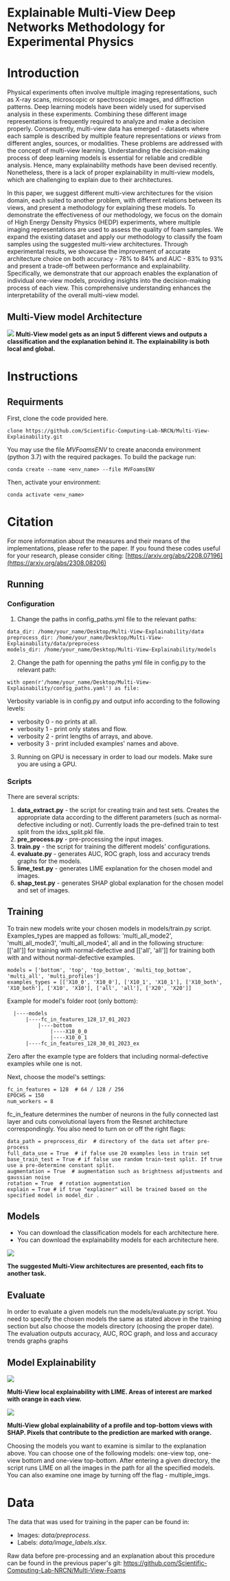 # Explainable Multi-View Deep Networks Methodology for Experimental Physics


# Introduction
Physical experiments often involve multiple imaging representations, such as X-ray scans, microscopic or spectroscopic images, and diffraction patterns. Deep learning models have been widely used for supervised analysis in these experiments. Combining these different image representations is frequently required to analyze and make a decision properly. Consequently, multi-view data has emerged - datasets where each sample is described by multiple feature representations or _views_ from different angles, sources, or modalities. These problems are addressed with the concept of multi-view learning. Understanding the decision-making process of deep learning models is essential for reliable and credible analysis. Hence, many explainability methods have been devised recently. Nonetheless, there is a lack of proper explainability in multi-view models, which are challenging to explain due to their architectures.

In this paper, we suggest different multi-view architectures for the vision domain, each suited to another problem, with different relations between its views, and present a methodology for explaining these models. To demonstrate the effectiveness of our methodology, we focus on the domain of High Energy Density Physics (HEDP) experiments, where multiple imaging representations are used to assess the quality of foam samples. We expand the existing dataset and apply our methodology to classify the foam samples using the suggested multi-view architectures.
Through experimental results, we showcase the improvement of accurate architecture choice on both accuracy - 78\% to 84\% and AUC - 83\% to 93\% and present a trade-off between performance and explainability. Specifically, we demonstrate that our approach enables the explanation of individual one-view models, providing insights into the decision-making process of each view. This comprehensive understanding enhances the interpretability of the overall multi-view model.
## Multi-View model Architecture  ##
![](images/banner.PNG)
**Multi-View model gets as an input 5 different views and outputs a classification and the explanation behind it. The explainability is both local and global.**


# Instructions
## Requirments
First, clone the code provided here.
```
clone https://github.com/Scientific-Computing-Lab-NRCN/Multi-View-Explainability.git
```
You may use the file *MVFoamsENV* to create anaconda environment (python 3.7) with the required packages. To build the package run:
```
conda create --name <env_name> --file MVFoamsENV
```
Then, activate your environment:
```
conda activate <env_name>
```


# Citation
For more information about the measures and their means of the implementations, please refer to the paper.
If you found these codes useful for your research, please consider citing: [https://arxiv.org/abs/2208.07196](https://arxiv.org/abs/2308.08206)


## Running
### Configuration
1. Change the paths in config_paths.yml file to the relevant paths:
```
data_dir: /home/your_name/Desktop/Multi-View-Explainability/data
preprocess_dir: /home/your_name/Desktop/Multi-View-Explainability/data/preprocess
models_dir: /home/your_name/Desktop/Multi-View-Explainability/models
```

2. Change the path for openning the paths yml file in config.py to the relevant path:
```
with open(r'/home/your_name/Desktop/Multi-View-Explainability/config_paths.yaml') as file:
```
  Verbosity variable is in config.py and output info according to the following levels:
  * verbosity 0 - no prints at all.
  * verbosity 1 - print only states and flow.
  * verbosity 2 - print lengths of arrays, and above.
  * verbosity 3 - print included examples' names and above.

3. Running on GPU is necessary in order to load our models. Make sure you are using a GPU.

### Scripts
There are several scripts:
1. **data_extract.py** - the script for creating train and test sets. Creates the appropriate data according to the different parameters (such as normal-defective including or not). Currently loads the pre-defined train to test split from the idxs_split.pkl file.
2. **pre_process.py** - pre-processing the input images.
3. **train.py** - the script for training the different models' configurations.
4. **evaluate.py** - generates AUC, ROC graph, loss and accuracy trends graphs for the models.
5. **lime_test.py** - generates LIME explanation for the chosen model and images.
6. **shap_test.py** - generates SHAP global explanation for the chosen model and set of images.


## Training
To train new models write your chosen models in models/train.py script.
Examples_types are mapped as follows: 'multi_all_mode2', 'multi_all_mode3', 'multi_all_mode4', all and in the following structure:
[['all']] for training with normal-defective and [['all', 'all']] for training both with and without normal-defective examples.
```
models = ['bottom', 'top', 'top_bottom', 'multi_top_bottom', 'multi_all', 'multi_profiles']
examples_types = [['X10_0', 'X10_0'], ['X10_1', 'X10_1'], ['X10_both', 'X10_both'], ['X10', 'X10'], ['all', 'all'], ['X20', 'X20']]
```
Example for model's folder root (only bottom):
```
  |----models
      |----fc_in_features_128_17_01_2023
          |----bottom
              |----X10_0_0
              |----X10_0_1
      |----fc_in_features_128_30_01_2023_ex
```
Zero after the example type are folders that including normal-defective examples while one is not.

Next, choose the model's settings:
```
fc_in_features = 128  # 64 / 128 / 256
EPOCHS = 150
num_workers = 8
```
fc_in_feature determines the number of neurons in the fully connected last layer and cuts convolutional layers from the Resnet architecture correspondingly.
You also need to turn on or off the right flags:
```
data_path = preprocess_dir  # directory of the data set after pre-process
full_data_use = True  # if false use 20 examples less in train set
base_train_test = True # if false use random train-test split. If true use a pre-determine constant split.
augmentation = True  # augmentation such as brightness adjustments and gaussian noise
rotation = True  # rotation augmentation
explain = True # if true "explainer" will be trained based on the specified model in model_dir .
```

## Models
* You can download the classification models for each architecture here.
* You can download the explainability models for each architecture here.

![](images/real_arch.PNG)

**The suggested Multi-View architectures are presented, each fits to another task.**

## Evaluate
In order to evaluate a given models run the models/evaluate.py script. You need to specify the chosen models the same as stated above in the training section but also choose the models directory (choosing the proper date).
The evaluation outputs accuracy, AUC, ROC graph, and loss and accuracy trends graphs graphs

## Model Explainability

![](images/attention_LIME.PNG)

**Multi-View local explainability with LIME. Areas of interest are marked with orange in each view.**

![](images/attention_SHAP.PNG)

**Multi-View global explainability of a profile and top-bottom views with SHAP. Pixels that contribute to the prediction are marked with orange.**

Choosing the models you want to examine is similar to the explanation above. You can choose one of the following models: one-view top, one-view bottom and one-view top-bottom. After entering a given directory, the script runs LIME on all the images in the path for all the specified models. You can also examine one image by turning off the flag - multiple_imgs.

# Data
The data that was used for training in the paper can be found in:
  * Images: *data/preprocess*.
  * Labels: *data/image_labels.xlsx*.

Raw data before pre-processing and an explanation about this procedure can be found in the previous paper's git: https://github.com/Scientific-Computing-Lab-NRCN/Multi-View-Foams

